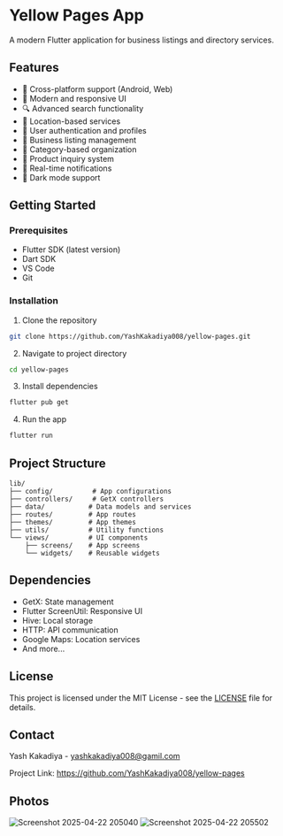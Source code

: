 # Yellow Pages App

A modern Flutter application for business listings and directory services.

## Features

- 📱 Cross-platform support (Android, Web)
- 🎨 Modern and responsive UI
- 🔍 Advanced search functionality
- 📍 Location-based services
- 👤 User authentication and profiles
- 📝 Business listing management
- 💼 Category-based organization
- 💬 Product inquiry system
- 🔔 Real-time notifications
- 🌙 Dark mode support

## Getting Started

### Prerequisites

- Flutter SDK (latest version)
- Dart SDK
- VS Code
- Git

### Installation

1. Clone the repository
```bash
git clone https://github.com/YashKakadiya008/yellow-pages.git
```

2. Navigate to project directory
```bash
cd yellow-pages
```

3. Install dependencies
```bash
flutter pub get
```

4. Run the app
```bash
flutter run
```

## Project Structure

```
lib/
├── config/          # App configurations
├── controllers/     # GetX controllers
├── data/           # Data models and services
├── routes/         # App routes
├── themes/         # App themes
├── utils/          # Utility functions
└── views/          # UI components
    ├── screens/    # App screens
    └── widgets/    # Reusable widgets
```

## Dependencies

- GetX: State management
- Flutter ScreenUtil: Responsive UI
- Hive: Local storage
- HTTP: API communication
- Google Maps: Location services
- And more...

## License

This project is licensed under the MIT License - see the [LICENSE](LICENSE) file for details.

## Contact

Yash Kakadiya - yashkakadiya008@gamil.com

Project Link: https://github.com/YashKakadiya008/yellow-pages

## Photos
![Screenshot 2025-04-22 205040](https://github.com/user-attachments/assets/0b3a0f4c-242a-4aea-a3f7-f0e7ab781f76) 
![Screenshot 2025-04-22 205502](https://github.com/user-attachments/assets/20073532-2217-4e61-95a5-3841c2ee1243)

